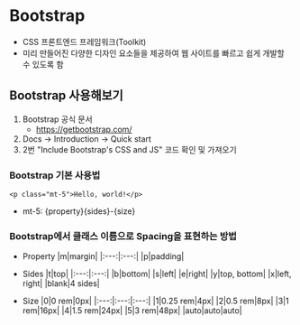 # Bootstrap
- CSS 프론트엔드 프레임워크(Toolkit)
- 미리 만들어진 다양한 디자인 요소들을 제공하여 웹 사이트를 빠르고 쉽게 개발할 수 있도록 함

## Bootstrap 사용해보기
1. Bootstrap 공식 문서
    - https://getbootstrap.com/
2. Docs -> Introduction -> Quick start
3. 2번 "Include Bootstrap's CSS and JS" 코드 확인 및 가져오기

### Bootstrap 기본 사용법
```
<p class="mt-5">Hello, world!</p>
```
- mt-5: {property}{sides}-{size}

### Bootstrap에서 클래스 이름으로 Spacing을 표현하는 방법
- Property
    |m|margin|
    |:---:|:---:|
    |p|padding|

- Sides
    |t|top|
    |:---:|:---:|
    |b|bottom|
    |s|left|
    |e|right|
    |y|top, bottom|
    |x|left, right|
    |blank|4 sides|

- Size
    |0|0 rem|0px|
    |:---:|:---:|:---:|
    |1|0.25 rem|4px|
    |2|0.5 rem|8px|
    |3|1 rem|16px|
    |4|1.5 rem|24px|
    |5|3 rem|48px|
    |auto|auto|auto|

